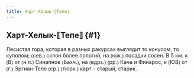 ```yaml
---
title: Харт-Хелык-⟦Тепе⟧
---
```

## Харт-Хелык-⟦Тепе⟧ {#1}

Лесистая гора, которая в разных ракурсах выглядит то конусом, то куполом; ⦅сев.⦆ склон более пологий, на ⦅юж.⦆ посадки сосен. В 5 км. к ⦅В⦆ от ⦅н.п.⦆ Синапное ⦅Бахч.⦆, на ⦅вдрз.⦆ ⦅рр.⦆ Кача и Финарос, к ⦅ЮВ⦆ от ⦅г.⦆ Эргиан-Тепе ⦅ср.⦆ ⦅тюрк.⦆ карт – старый, старик.
